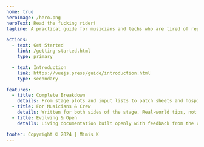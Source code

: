 ```yaml
---
home: true
heroImage: /hero.png
heroText: Read the fucking rider!
tagline: A practical guide for musicians and techs who are tired of repeating the same mistakes

actions:
  - text: Get Started
    link: /getting-started.html
    type: primary

  - text: Introduction
    link: https://vuejs.press/guide/introduction.html
    type: secondary

features:
  - title: Complete Breakdown
    details: From stage plots and input lists to patch sheets and hospitality riders — all explained.
  - title: For Musicians & Crew
    details: Written for both sides of the stage. Real-world tips, not theory.
  - title: Evolving & Open
    details: Living documentation built openly with feedback from the community.

footer: Copyright © 2024 | Mimis K
---
```

